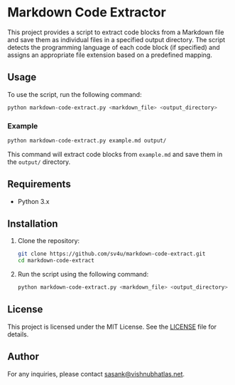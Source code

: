 # Markdown Code Extractor

This project provides a script to extract code blocks from a Markdown file and save them as individual files in a specified output directory. The script detects the programming language of each code block (if specified) and assigns an appropriate file extension based on a predefined mapping.

## Usage

To use the script, run the following command:

```bash
python markdown-code-extract.py <markdown_file> <output_directory>
```

### Example

```bash
python markdown-code-extract.py example.md output/
```

This command will extract code blocks from `example.md` and save them in the `output/` directory.

## Requirements

- Python 3.x

## Installation

1. Clone the repository:

    ```bash
    git clone https://github.com/sv4u/markdown-code-extract.git
    cd markdown-code-extract
    ```

2. Run the script using the following command:

    ```bash
    python markdown-code-extract.py <markdown_file> <output_directory>
    ```

## License

This project is licensed under the MIT License. See the [LICENSE](LICENSE) file for details.

## Author

For any inquiries, please contact [sasank@vishnubhatlas.net](mailto:sasank@vishnubhatlas.net).
